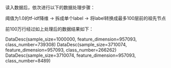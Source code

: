 读入数据后，依次进行以下的数据处理步骤：

阈值为1.0的tf-idf降维 -> 拆成单个label -> 将label转换成最多100层前的祖先节点
 
前100万行经过如上处理后的数据结果如下：

DataDesc(sample_size=1000000, feature_dimension=957093, class_number=739308)
DataDesc(sample_size=3710074, feature_dimension=957093, class_number=266262)
DataDesc(sample_size=3710074, feature_dimension=957093, class_number=8489)

